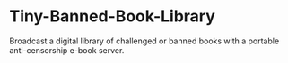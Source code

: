 # Tiny-Banned-Book-Library
Broadcast a digital library of challenged or banned books with a portable anti-censorship e-book server.
